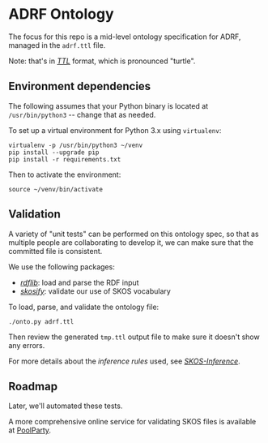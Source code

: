 # ADRF Ontology

The focus for this repo is a mid-level ontology specification for
ADRF, managed in the `adrf.ttl` file.  

Note: that's in [*TTL*](https://www.w3.org/TR/turtle/) format, which
is pronounced "turtle".


## Environment dependencies

The following assumes that your Python binary is located at
`/usr/bin/python3` -- change that as needed.

To set up a virtual environment for Python 3.x using `virtualenv`:
```
virtualenv -p /usr/bin/python3 ~/venv
pip install --upgrade pip
pip install -r requirements.txt
```

Then to activate the environment:
```
source ~/venv/bin/activate
```


## Validation

A variety of "unit tests" can be performed on this ontology spec, so
that as multiple people are collaborating to develop it, we can make
sure that the committed file is consistent.

We use the following packages:

  * [*rdflib*](https://rdflib.readthedocs.io/): load and parse the RDF input
  * [*skosify*](https://skosify.readthedocs.io/): validate our use of SKOS vocabulary

To load, parse, and validate the ontology file:

```
./onto.py adrf.ttl
```

Then review the generated `tmp.ttl` output file to make sure it
doesn't show any errors.

For more details about the *inference rules* used, see
[*SKOS-Inference*](https://github.com/NatLibFi/Skosify/wiki/SKOS-Inference).


## Roadmap

Later, we'll automated these tests.

A more comprehensive online service for validating SKOS files is
available at [PoolParty](https://qskos.poolparty.biz/login).
